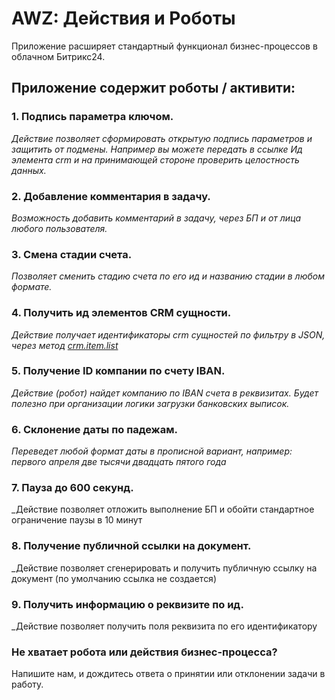# AWZ: Действия и Роботы
<!-- desc-start -->
Приложение расширяет стандартный функционал бизнес-процессов в облачном Битрикс24.

## Приложение содержит роботы / активити:

### 1. Подпись параметра ключом.
_Действие позволяет сформировать открытую подпись параметров и защитить от подмены. Например вы можете передать в ссылке Ид элемента crm и на принимающей стороне проверить целостность данных._
### 2. Добавление комментария в задачу.
_Возможность добавить комментарий в задачу, через БП и от лица любого пользователя._
### 3. Смена стадии счета.
_Позволяет сменить стадию счета по его ид и названию стадии в любом формате._
### 4. Получить ид элементов CRM сущности.
_Действие получает идентификаторы crm сущностей по фильтру в JSON, через метод [crm.item.list](https://apidocs.bitrix24.ru/api-reference/crm/universal/crm-item-list.html)_
### 5. Получение ID компании по счету IBAN.
_Действие (робот) найдет компанию по IBAN счета в реквизитах. Будет полезно при организации логики загрузки банковских выписок._
### 6. Склонение даты по падежам.
_Переведет любой формат даты в прописной вариант, например: первого апреля две тысячи двадцать пятого года_
### 7. Пауза до 600 секунд.
_Действие позволяет отложить выполнение БП и обойти стандартное ограничение паузы в 10 минут
### 8. Получение публичной ссылки на документ.
_Действие позволяет сгенерировать и получить публичную ссылку на документ (по умолчанию ссылка не создается)
### 9. Получить информацию о реквизите по ид.
_Действие позволяет получить поля реквизита по его идентификатору


<!-- desc-end -->

### Не хватает робота или действия бизнес-процесса?

Напишите нам, и дождитесь ответа о принятии или отклонении задачи в работу.